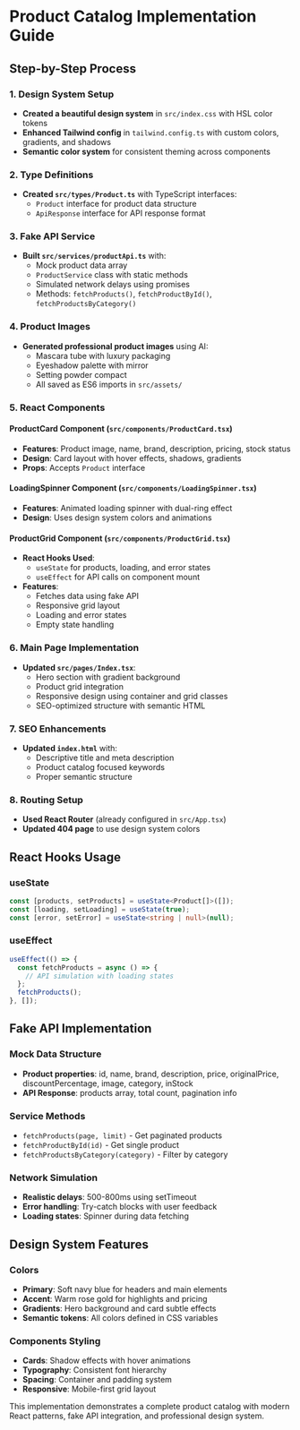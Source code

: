 # Product Catalog Implementation Guide

## Step-by-Step Process

### 1. Design System Setup
- **Created a beautiful design system** in `src/index.css` with HSL color tokens
- **Enhanced Tailwind config** in `tailwind.config.ts` with custom colors, gradients, and shadows
- **Semantic color system** for consistent theming across components

### 2. Type Definitions
- **Created `src/types/Product.ts`** with TypeScript interfaces:
  - `Product` interface for product data structure
  - `ApiResponse` interface for API response format

### 3. Fake API Service
- **Built `src/services/productApi.ts`** with:
  - Mock product data array
  - `ProductService` class with static methods
  - Simulated network delays using promises
  - Methods: `fetchProducts()`, `fetchProductById()`, `fetchProductsByCategory()`

### 4. Product Images
- **Generated professional product images** using AI:
  - Mascara tube with luxury packaging
  - Eyeshadow palette with mirror
  - Setting powder compact
  - All saved as ES6 imports in `src/assets/`

### 5. React Components

#### ProductCard Component (`src/components/ProductCard.tsx`)
- **Features**: Product image, name, brand, description, pricing, stock status
- **Design**: Card layout with hover effects, shadows, gradients
- **Props**: Accepts `Product` interface

#### LoadingSpinner Component (`src/components/LoadingSpinner.tsx`)
- **Features**: Animated loading spinner with dual-ring effect
- **Design**: Uses design system colors and animations

#### ProductGrid Component (`src/components/ProductGrid.tsx`)
- **React Hooks Used**:
  - `useState` for products, loading, and error states
  - `useEffect` for API calls on component mount
- **Features**: 
  - Fetches data using fake API
  - Responsive grid layout
  - Loading and error states
  - Empty state handling

### 6. Main Page Implementation
- **Updated `src/pages/Index.tsx`**:
  - Hero section with gradient background
  - Product grid integration
  - Responsive design using container and grid classes
  - SEO-optimized structure with semantic HTML

### 7. SEO Enhancements
- **Updated `index.html`** with:
  - Descriptive title and meta description
  - Product catalog focused keywords
  - Proper semantic structure

### 8. Routing Setup
- **Used React Router** (already configured in `src/App.tsx`)
- **Updated 404 page** to use design system colors

## React Hooks Usage

### useState
```typescript
const [products, setProducts] = useState<Product[]>([]);
const [loading, setLoading] = useState(true);
const [error, setError] = useState<string | null>(null);
```

### useEffect
```typescript
useEffect(() => {
  const fetchProducts = async () => {
    // API simulation with loading states
  };
  fetchProducts();
}, []);
```

## Fake API Implementation

### Mock Data Structure
- **Product properties**: id, name, brand, description, price, originalPrice, discountPercentage, image, category, inStock
- **API Response**: products array, total count, pagination info

### Service Methods
- `fetchProducts(page, limit)` - Get paginated products
- `fetchProductById(id)` - Get single product
- `fetchProductsByCategory(category)` - Filter by category

### Network Simulation
- **Realistic delays**: 500-800ms using setTimeout
- **Error handling**: Try-catch blocks with user feedback
- **Loading states**: Spinner during data fetching

## Design System Features

### Colors
- **Primary**: Soft navy blue for headers and main elements
- **Accent**: Warm rose gold for highlights and pricing
- **Gradients**: Hero background and card subtle effects
- **Semantic tokens**: All colors defined in CSS variables

### Components Styling
- **Cards**: Shadow effects with hover animations
- **Typography**: Consistent font hierarchy
- **Spacing**: Container and padding system
- **Responsive**: Mobile-first grid layout

This implementation demonstrates a complete product catalog with modern React patterns, fake API integration, and professional design system.